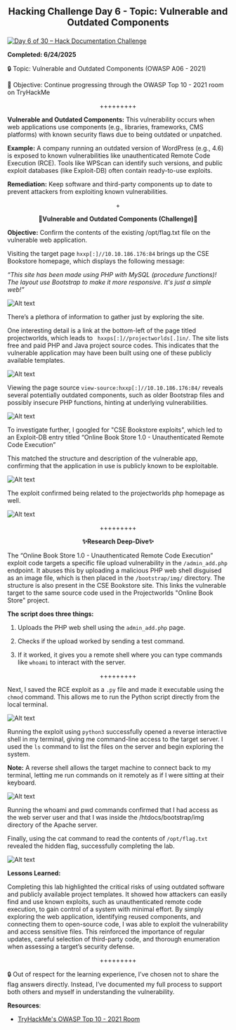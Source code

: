 **<p align="center">Hacking Challenge Day 6 - Topic: Vulnerable and Outdated Components</p>**
---
[![Day 6 of 30 – Hack Documentation Challenge](https://img.shields.io/badge/Day%206%20of%2030-Hack%20Documentation%20Challenge-crimson?style=for-the-badge&logo=tryhackme)](https://tryhackme.com)

**Completed: 6/24/2025**

🔒 Topic: Vulnerable and Outdated Components (OWASP A06 - 2021)

🎯 Objective: Continue progressing through the OWASP Top 10 - 2021 room on TryHackMe

<p align="center">+++++++++</p>

**Vulnerable and Outdated Components:** This vulnerability occurs when web applications use components (e.g., libraries, frameworks, CMS platforms) with known security flaws due to being outdated or unpatched.

**Example:** A company running an outdated version of WordPress (e.g., 4.6) is exposed to known vulnerabilities like unauthenticated Remote Code Execution (RCE). Tools like WPScan can identify such versions, and public exploit databases (like Exploit-DB) often contain ready-to-use exploits.

**Remediation:** Keep software and third-party components up to date to prevent attackers from exploiting known vulnerabilities.

<p align="center">+</p>

**<p align="center">📍Vulnerable and Outdated Components (Challenge)📍</p>**

**Objective:** Confirm the contents of the existing /opt/flag.txt file on the vulnerable web application.

Visiting the target page `hxxp[:]//10.10.186.176:84` brings up the CSE Bookstore homepage, which displays the following message:

*“This site has been made using PHP with MySQL (procedure functions)!
The layout use Bootstrap to make it more responsive. It's just a simple web!”*

![Alt text](https://github.com/chaiexe/TryHackMe-Write-ups/blob/main/OWASP-Top-10-2021/06-Vulnerable-and-Outdated-Components/Images/Screenshot%201.png)

There’s a plethora of information to gather just by exploring the site.

One interesting detail is a link at the bottom-left of the page titled projectworlds, which leads to ` hxxps[:]//projectworlds[.]in/`. The site lists free and paid PHP and Java project source codes. This indicates that the vulnerable application may have been built using one of these publicly available templates.

![Alt text](https://github.com/chaiexe/TryHackMe-Write-ups/blob/main/OWASP-Top-10-2021/06-Vulnerable-and-Outdated-Components/Images/Screenshot%202.png)

Viewing the page source `view-source:hxxp[:]//10.10.186.176:84/` reveals several potentially outdated components, such as older Bootstrap files and possibly insecure PHP functions, hinting at underlying vulnerabilities.

![Alt text](https://github.com/chaiexe/TryHackMe-Write-ups/blob/main/OWASP-Top-10-2021/06-Vulnerable-and-Outdated-Components/Images/Screenshot%203.png)

To investigate further, I googled for "CSE Bookstore exploits", which led to an Exploit-DB entry titled “Online Book Store 1.0 - Unauthenticated Remote Code Execution”

This matched the structure and description of the vulnerable app, confirming that the application in use is publicly known to be exploitable.

![Alt text](https://github.com/chaiexe/TryHackMe-Write-ups/blob/main/OWASP-Top-10-2021/06-Vulnerable-and-Outdated-Components/Images/Screenshot%204.png)

The exploit confirmed being related to the projectworlds php homepage as well.

![Alt text](https://github.com/chaiexe/TryHackMe-Write-ups/blob/main/OWASP-Top-10-2021/06-Vulnerable-and-Outdated-Components/Images/Screenshot%205.png)

<p align="center">+++++++++</p>

**<p align="center">✨Research Deep-Dive✨</p>**

The “Online Book Store 1.0 - Unauthenticated Remote Code Execution” exploit code targets a specific file upload vulnerability in the `/admin_add.php` endpoint. It abuses this by uploading a malicious PHP web shell disguised as an image file, which is then placed in the `/bootstrap/img/` directory. The structure is also present in the CSE Bookstore site. This links the vulnerable target to the same source code used in the Projectworlds "Online Book Store" project.

**The script does three things:**

1) Uploads the PHP web shell using the `admin_add.php` page.

2) Checks if the upload worked by sending a test command.

3) If it worked, it gives you a remote shell where you can type commands like `whoami` to interact with the server.

<p align="center">+++++++++</p>

Next, I saved the RCE exploit as a `.py` file and made it executable using the `chmod` command. This allows me to run the Python script directly from the local terminal.

![Alt text](https://github.com/chaiexe/TryHackMe-Write-ups/blob/main/OWASP-Top-10-2021/06-Vulnerable-and-Outdated-Components/Images/Screenshot%206.png)

Running the exploit using `python3` successfully opened a reverse interactive shell in my terminal, giving me command-line access to the target server. I used the `ls` command to list the files on the server and begin exploring the system.

**Note:** A reverse shell allows the target machine to connect back to my terminal, letting me run commands on it remotely as if I were sitting at their keyboard.

![Alt text](https://github.com/chaiexe/TryHackMe-Write-ups/blob/main/OWASP-Top-10-2021/06-Vulnerable-and-Outdated-Components/Images/Screenshot%207.png)

Running the whoami and pwd commands confirmed that I had access as the web server user and that I was inside the /htdocs/bootstrap/img directory of the Apache server.

Finally, using the cat command to read the contents of `/opt/flag.txt` revealed the hidden flag, successfully completing the lab.

![Alt text](https://github.com/chaiexe/TryHackMe-Write-ups/blob/main/OWASP-Top-10-2021/06-Vulnerable-and-Outdated-Components/Images/Screenshot%208.png)

**Lessons Learned:**

Completing this lab highlighted the critical risks of using outdated software and publicly available project templates. It showed how attackers can easily find and use known exploits, such as unauthenticated remote code execution, to gain control of a system with minimal effort. By simply exploring the web application, identifying reused components, and connecting them to open-source code, I was able to exploit the vulnerability and access sensitive files. This reinforced the importance of regular updates, careful selection of third-party code, and thorough enumeration when assessing a target’s security defense.

<p align="center">+++++++++</p>

🔒 Out of respect for the learning experience, I’ve chosen not to share the flag answers
directly. Instead, I’ve documented my full process to support both others and myself in
understanding the vulnerability.

**Resources**:
- [TryHackMe's OWASP Top 10 - 2021 Room](https://tryhackme.com/room/owasptop102021)
